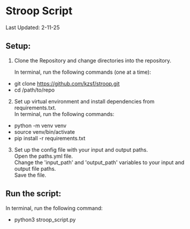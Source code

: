 # Stroop Script
Last Updated: 2-11-25

## Setup:
1. Clone the Repository and change directories into the repository.  

    In terminal, run the following commands (one at a time): 
* git clone https://github.com/kzsf/stroop.git
* cd /path/to/repo

2. Set up virtual environment and install dependencies from requirements.txt.  
    In terminal, run the following commands: 
* python -m venv venv
* source venv/bin/activate
* pip install -r requirements.txt

3. Set up the config file with your input and output paths.  
 Open the paths.yml file.  
 Change the 'input_path' and 'output_path' variables to your input and output file paths.  
 Save the file.

## Run the script: 
In terminal, run the following command:
* python3 stroop_script.py